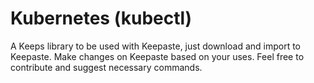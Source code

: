 # Kubernetes (kubectl)
A Keeps library to be used with Keepaste, just download and import to Keepaste.
Make changes on Keepaste based on your uses.
Feel free to contribute and suggest necessary commands.